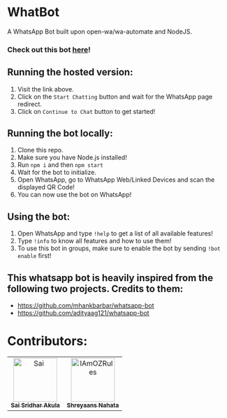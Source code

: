 # WhatBot

A WhatsApp Bot built upon open-wa/wa-automate and NodeJS.

### Check out this bot [here](http://whatbot42.herokuapp.com/)!

## Running the hosted version:
1. Visit the link above.
2. Click on the ```Start Chatting``` button and wait for the WhatsApp page redirect.
3. Click on ```Continue to Chat``` button to get started!

## Running the bot locally:
1. Clone this repo.
2. Make sure you have Node.js installed!
3. Run ```npm i``` and then ```npm start```
4. Wait for the bot to initialize.
5. Open WhatsApp, go to WhatsApp Web/Linked Devices and scan the displayed QR Code!
6. You can now use the bot on WhatsApp!

## Using the bot:
1. Open WhatsApp and type ```!help``` to get a list of all available features!
2. Type ```!info``` to know all features and how to use them!
3. To use this bot in groups, make sure to enable the bot by sending ```!bot enable``` first!


## This whatsapp bot is heavily inspired from the following two projects. Credits to them:
- https://github.com/mhankbarbar/whatsapp-bot
- https://github.com/adityaag121/whatsapp-bot

# Contributors:
<table>
    <td align="center">
        <a href="https://github.com/SaiSridhar783">
            <img src="https://avatars.githubusercontent.com/u/58875230?v=4" width="100px;" alt="Sai" />
            <br /><sub><b>Sai Sridhar Akula</b></sub>
        </a>
        <br />
    </td>
    <td align="center">
        <a href="https://github.com/IAmOZRules">
            <img src="https://avatars.githubusercontent.com/u/63207667?v=4" width="100px;" alt="IAmOZRules" />
            <br /><sub><b>Shreyaans Nahata</b></sub>
        </a>
        <br />
    </td>
</table>
